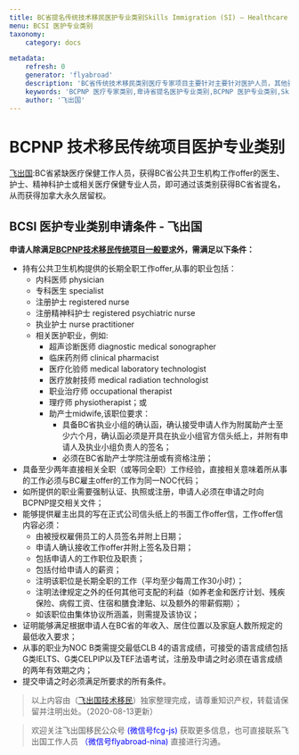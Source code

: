 ```yaml
---
title: BC省提名传统技术移民医护专业类别Skills Immigration (SI) – Healthcare Professional
menu: BCSI 医护专业类别
taxonomy:
    category: docs

metadata:
    refresh: 0
    generator: 'flyabroad'
    description: 'BC省传统技术移民类别医疗专家项目主要针对主要针对医护人员，其他要求与普通技术移民类似，全职雇主offer，2年相关经验，最低英语 CLB 4。由于医护人员的特殊性，大陆申请人很难从事这类职业。'
    keywords: 'BCPNP 医疗专家类别,卑诗省提名医护专业类别,BCPNP 医护专业类别,Skills Immigration (SI) – Healthcare Professional,BC省提名传统技术移民医护专业类别,BC省医生移民'
    author: '飞出国'
---
```

# BCPNP 技术移民传统项目医护专业类别

[飞出国](/home):BC省紧缺医疗保健工作人员，获得BC省公共卫生机构工作offer的医生、护士、精神科护士或相关医疗保健专业人员，即可通过该类别获得BC省省提名，从而获得加拿大永久居留权。

## BCSI 医护专业类别申请条件 - 飞出国

**申请人除满足[BCPNP技术移民传统项目一般要求](/bc/BCPNP-SI)外，需满足以下条件：**

* 持有公共卫生机构提供的长期全职工作offer,从事的职业包括：
    * 内科医师 physician
    * 专科医生 specialist
    * 注册护士 registered nurse
    * 注册精神科护士 registered psychiatric nurse
    * 执业护士 nurse practitioner
    * 相关医护职业，例如:
        * 超声诊断医师 diagnostic medical sonographer
        * 临床药剂师 clinical pharmacist
        * 医疗化验师 medical laboratory technologist
        * 医疗放射技师 medical radiation technologist
        * 职业治疗师 occupational therapist
        * 理疗师 physiotherapist；或
        * 助产士midwife,该职位要求：
            * 具备BC省执业小组的确认函，确认接受申请人作为附属助产士至少六个月，确认函必须是开具在执业小组官方信头纸上，并附有申请人及执业小组负责人的签名；
            * 必须在BC省助产士学院注册或有资格注册；
* 具备至少两年直接相关全职（或等同全职）工作经验，直接相关意味着所从事的工作必须与BC雇主offer的工作为同一NOC代码；
* 如所提供的职业需要强制认证、执照或注册，申请人必须在申请之时向BCPNP提交相关文件；
* 能够提供雇主出具的写在正式公司信头纸上的书面工作offer信，工作offer信内容必须：
    * 由被授权雇佣员工的人员签名并附上日期；
    * 申请人确认接收工作offer并附上签名及日期；
    * 包括申请人的工作职位及职责；
    * 包括付给申请人的薪资；
    * 注明该职位是长期全职的工作（平均至少每周工作30小时）；
    * 注明法律规定之外的任何其他可支配的利益（如养老金和医疗计划、残疾保险、病假工资、住宿和膳食津贴、以及额外的带薪假期）；
    * 如该职位由集体协议所涵盖，则需提及该协议；
* 证明能够满足根据申请人在BC省的年收入、居住位置以及家庭人数所规定的最低收入要求；
* 从事的职业为NOC B类需提交最低CLB 4的语言成绩，可接受的语言成绩包括G类IELTS、G类CELPIP以及TEF法语考试，注册及申请之时必须在语言成绩的两年有效期之内；
* 提交申请之时必须满足所要求的所有条件。

> 以上内容由（[飞出国技术移民](http://js.flyabroad.com.hk)）独家整理完成，请尊重知识产权，转载请保留并注明出处。（2020-08-13更新）

> 欢迎关注飞出国移民公众号 <font color=Blue>(微信号fcg-js)</font> 获取更多信息，也可直接联系飞出国工作人员 <font color=Blue>（微信号flyabroad-nina)</font> 直接进行沟通。